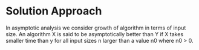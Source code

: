 # Solution Approach

In asymptotic analysis we consider growth of algorithm in terms of input size.
An algorithm X is said to be asymptotically better than Y if X takes smaller time than y for all input sizes n larger than a value n0 where n0 > 0.
